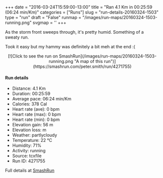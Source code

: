 +++
date = "2016-03-24T15:59:00-13:00"
title = "Ran 4.1 Km in 00:25:59 (06:24 min/Km)"
categories = ["Runs"]
slug = "run-details-20160324-1503"
type = "run"
draft = "False"
runmap = "/images/run-maps/20160324-1503-running.png"
svgmap = '<polyline points="0 66, 3 64, 4 63, 8 58, 22 60, 34 39, 26 35, 28 27, 31 24, 46 26, 50 24, 63 13, 37 36, 37 37, 66 55, 92 62, 100 86, 91 63, 67 58, 37 40, 34 39, 21 61, 14 60, 3 63">'
+++

As the storm front sweeps through, it's pretty humid. Something of a sweaty run. 

Took it easy but my hammy was definitely a bit meh at the end :(



<!--more-->

<center>
[![Click to see the run on SmashRun](/images/run-maps/20160324-1503-running.png "A map of this run")](https://smashrun.com/peter.smith/run/4271755)
</center>

#### Run details

* Distance: 4.1 Km
* Duration: 00:25:59
* Average pace: 06:24 min/Km
* Calories: 378 Cal
* Heart rate (ave): 0 bpm
* Heart rate (max): 0 bpm
* Heart rate (min): 0 bpm
* Elevation gain: 56 m
* Elevation loss:  m
* Weather: partlycloudy
* Temperature: 22 &deg;C
* Humidity: 71%
* Activity: running
* Source: tcxfile
* Run ID: 4271755

Full details at [SmashRun](https://smashrun.com/peter.smith/run/4271755)